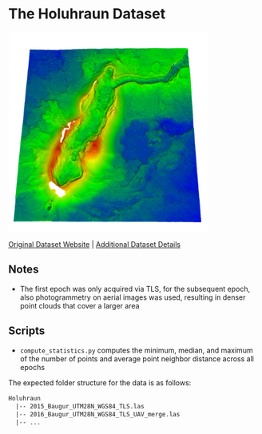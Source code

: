 # The Holuhraun Dataset

<img src="./../../images/Holuhraun.png" width="400"/>

[Original Dataset Website](https://arizona.figshare.com/articles/dataset/Repeat_surveys_of_the_topography_of_the_main_vent_of_the_2014_2015_eruption_at_Holuhraun_Iceland_Merged_LiDAR_and_UAS_point_clouds_from_2015_2016_2018_and_2019/19680372) | [Additional Dataset Details](https://hpicgs.github.io/multi-temporal-point-cloud-datasets-survey/details/Holuhraun)

## Notes
  - The first epoch was only acquired via TLS, for the subsequent epoch, also photogrammetry on aerial images was used, resulting in denser point clouds that cover a larger area

## Scripts
* `compute_statistics.py` computes the minimum, median, and maximum of the number of points and average point neighbor distance across all epochs

The expected folder structure for the data is as follows:

```
Holuhraun
  |-- 2015_Baugur_UTM28N_WGS84_TLS.las
  |-- 2016_Baugur_UTM28N_WGS84_TLS_UAV_merge.las
  |-- ...
```